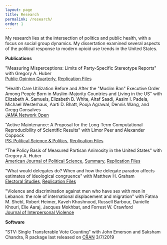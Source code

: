 ```yaml
---
layout: page
title: Research
permalink: /research/
order: 1
---
```


<p>My research lies at the intersection of politics and public health, with a focus on social group dynamics. My dissertation examined several aspects of the political response to modern opioid use trends in the United States.</p>

**Publications**

<p>"Measuring Misperceptions: Limits of Party-Specific Stereotype Reports" with Gregory A. Huber
<br><a href="https://doi.org/10.1093/poq/nfab062" target="_blank">Public Opinion Quarterly</a>, <a href="https://doi.org/10.7910/DVN/P2HTGI" target="_blank">Replication Files</a></p>

<p>"Health Care Utilization Before and After the "Muslim Ban" Executive Order Among People Born in Muslim-Majority Countries and Living in the US" with Elizabeth A. Samuels, Elizabeth B. White, Altaf Saadi, Aasim I. Padela, Michael Westerhaus, Aarti D. Bhatt, Pooja Agrawal, Dennis Wang, and Gregg Gonsalves
<br><a href="https://jamanetwork.com/journals/jamanetworkopen/fullarticle/2782563" target="_blank">JAMA Network Open</a></p>

<p>"Active Maintenance: A Proposal for the Long-Term Computational Reproducibility of Scientific Results" with Limor Peer and Alexander Coppock
<br><a href="https://www.doi.org/10.1017/S1049096521000366" target="_blank">PS: Political Science & Politics</a>, <a href="https://doi.org/10.7910/DVN/JLLFGK" target="_blank">Replication Files</a></p>

<p>"The Policy Basis of Measured Partisan Animosity in the United States" with Gregory A. Huber
<br><a href="https://doi.org/10.1111/ajps.12498" target="_blank">American Journal of Political Science</a>, <a href="https://ajps.org/2020/01/02/the-policy-basis-of-measured-partisan-animosity-in-the-united-states/" target="_blank">Summary</a>, <a href="https://doi.org/10.7910/DVN/RFECVH" target="_blank">Replication Files</a></p>

<p>"What would delegates do? When and how the delegate paradox affects estimates of ideological congruence" with Matthew H. Graham
<br><a href="https://doi.org/10.1016/j.electstud.2019.102109" target="_blank">Electoral Studies</a>, <a href="https://doi.org/10.7910/DVN/7MN7OD" target="_blank">Replication Files</a></p>

<p>"Violence and discrimination against men who have sex with men in Lebanon: the role of international displacement and migration" with Fatma M. Shebl, Robert Heimer, Kaveh Khoshnood, Russell Barbour, Danielle Khouri, Elie Aaraj, Jacques Mokhbat, and Forrest W. Crawford 
<br><a href="https://doi.org/10.1177/0886260519884684" target="_blank">Journal of Interpersonal Violence</a></p>

**Software**

<p>"STV: Single Transferable Vote Counting" with John Emerson and Saksham Chandra, R package last released on <a href = "https://cran.r-project.org/web/packages/STV/index.html" target="_blank">CRAN</a> 3/7/2019</p>